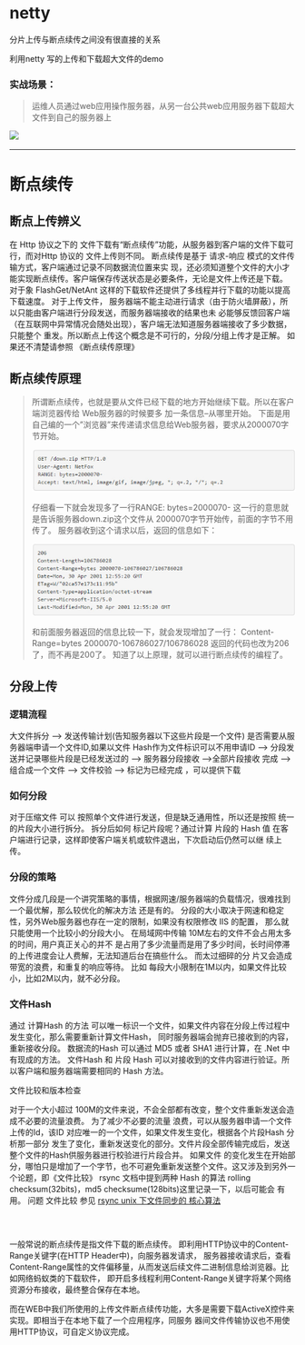 # netty

分片上传与断点续传之间没有很直接的关系

利用netty 写的上传和下载超大文件的demo

### 实战场景：
>
> 运维人员通过web应用操作服务器，从另一台公共web应用服务器下载超大文件到自己的服务器上
 
 
![](https://github.com/LWHTarena/netty/blob/master/netty-client/doc/img/001.jpg)

-------------------------------------------------------------------------------

# 断点续传

## 断点上传辨义

<p> 在 Http 协议之下的 文件下载有“断点续传”功能，从服务器到客户端的文件下载可行，而对Http 协议的
文件上传则不同。 断点续传是基于 请求-响应 模式的文件传输方式，客户端通过记录不同数据流位置来实
现，还必须知道整个文件的大小才能实现断点续传。客户端保存传送状态是必要条件，无论是文件上传还是下载。 
对于象 FlashGet/NetAnt 这样的下载软件还提供了多线程并行下载的功能以提高下载速度。 对于上传文件，
服务器端不能主动进行请求（由于防火墙屏蔽），所以只能由客户端进行分段发送，而服务器端接收的结果也未
必能够反馈回客户端（在互联网中异常情况会随处出现），客户端无法知道服务器端接收了多少数据，只能整个
重发。所以断点上传这个概念是不可行的，分段/分组上传才是正解。 如果还不清楚请参照 《断点续传原理》
</P>

## 断点续传原理

> 所谓断点续传，也就是要从文件已经下载的地方开始继续下载。所以在客户端浏览器传给 Web服务器的时候要多
> 加一条信息–从哪里开始。 下面是用自己编的一个”浏览器”来传递请求信息给Web服务器，要求从2000070字节开始。
>
> ![](./img/001.jpg)
>
> 仔细看一下就会发现多了一行RANGE: bytes=2000070- 这一行的意思就是告诉服务器down.zip这个文件从
> 2000070字节开始传，前面的字节不用传了。 服务器收到这个请求以后，返回的信息如下：
>
> ![](./img/002.jpg)
> 
> 和前面服务器返回的信息比较一下，就会发现增加了一行： Content-Range=bytes 2000070-106786027/106786028 
> 返回的代码也改为206了，而不再是200了。 知道了以上原理，就可以进行断点续传的编程了。

## 分段上传

### 逻辑流程

大文件拆分 –> 发送传输计划(告知服务器以下这些片段是一个文件) 是否需要从服务器端申请一个文件ID,如果以文件 
Hash作为文件标识可以不用申请ID –> 分段发送并记录哪些片段是已经发送过的 –> 服务器分段接收 –>全部片段接收
完成 –> 组合成一个文件 –> 文件校验 –> 标记为已经完成 ，可以提供下载

### 如何分段

对于压缩文件 可以 按照单个文件进行发送，但是缺乏通用性，所以还是按照 统一的片段大小进行拆分。 拆分后如何
标记片段呢？通过计算 片段的 Hash 值 在客户端进行记录，这样即使客户端关机或软件退出，下次启动后仍然可以继
续上传。

### 分段的策略

文件分成几段是一个讲究策略的事情，根据网速/服务器端的负载情况，很难找到一个最优解，那么较优化的解决方法
还是有的。 分段的大小取决于网速和稳定性，另外Web服务器也存在一定的限制，如果没有权限修改 IIS 的配置，
那么就只能使用一个比较小的分段大小。 在局域网中传输 10M左右的文件不会占用太多的时间，用户真正关心的并不
是占用了多少流量而是用了多少时间，长时间停滞的上传进度会让人费解，无法知道后台在搞些什么。 而太过细碎的分
片又会造成带宽的浪费，和重复的响应等待。 比如 每段大小限制在1M以内，如果文件比较小，比如2M以内，就不必分段。

### 文件Hash

通过 计算Hash 的方法 可以唯一标识一个文件，如果文件内容在分段上传过程中发生变化，那么需要重新计算文件Hash，
同时服务器端会抛弃已接收到的内容，重新接收分段。 数据流的Hash 可以通过 MD5 或者 SHA1 进行计算，在 .Net 中
有现成的方法。 文件Hash 和 片段 Hash 可以对接收到的文件内容进行验证。所以客户端和服务器端需要相同的 Hash 方法。

文件比较和版本检查

对于一个大小超过 100M的文件来说，不会全部都有改变，整个文件重新发送会造成不必要的流量浪费。 为了减少不必要的流量
浪费，可以从服务器申请一个文件上传的Id，该ID 对应唯一的一个文件，如果文件发生变化，根据各个片段Hash 分析那一部分
发生了变化，重新发送变化的部分。文件片段全部传输完成后，发送整个文件的Hash供服务器进行校验进行片段合并。 如果文件
的变化发生在开始部分，哪怕只是增加了一个字节，也不可避免重新发送整个文件。这又涉及到另外一个论题，即《文件比较》 
rsync 文档中提到两种 Hash 的算法 rolling checksum(32bits)，md5 checksume(128bits)这里记录一下，以后可能会
有用。 问题 文件比较 参见 
[rsync unix 下文件同步的 核心算法](http://note.youdao.com/share/?id=c9d8c4e7ac36465bb8267b0a24cd95b6&type=note#/)

　
###
一般常说的断点续传是指文件下载的断点续传。 即利用HTTP协议中的Content-Range关键字(在HTTP Header中)，向服务器发请求，
服务器接收请求后，查看Content-Range属性的文件偏移量，从而发送后续文件二进制信息给浏览器。比如网络蚂蚁类的下载软件，
即开启多线程利用Content-Range关键字将某个网络资源分布接收，最终整合保存在本地。

而在WEB中我们所使用的上传文件断点续传功能，大多是需要下载ActiveX控件来实现。即相当于在本地下载了一个应用程序，同服务
器间文件传输协议也不用使用HTTP协议，可自定义协议完成。

  

